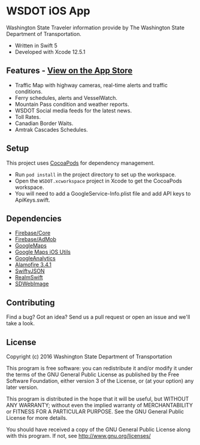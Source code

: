 # WSDOT iOS App #

Washington State Traveler information provide by The Washington State Department of Transportation.

* Written in Swift 5
* Developed with Xcode 12.5.1

Features - [View on the App Store](https://itunes.apple.com/us/app/wsdot/id387209224?mt=8)
----------------------------------
* Traffic Map with highway cameras, real-time alerts and traffic conditions.
* Ferry schedules, alerts and VesselWatch.
* Mountain Pass condition and weather reports.
* WSDOT Social media feeds for the latest news.
* Toll Rates.
* Canadian Border Waits.
* Amtrak Cascades Schedules. 

Setup
-----
This project uses [CocoaPods](https://cocoapods.org/) for dependency management.

* Run `pod install` in the project directory to set up the workspace.
* Open the `WSDOT.xcworkspace` project in Xcode to get the CocoaPods workspace. 
* You will need to add a GoogleService-Info.plist file and add API keys to ApiKeys.swift.

Dependencies
------------
* [Firebase/Core](https://firebase.google.com/docs/ios/setup)
* [Firebase/AdMob](https://firebase.google.com/docs/admob/)
* [GoogleMaps](https://developers.google.com/maps/documentation/ios-sdk/)
* [Google Maps iOS Utils](https://github.com/googlemaps/google-maps-ios-utils)
* [GoogleAnalytics](https://developers.google.com/analytics/devguides/collection/ios/v3/?ver=swift)
* [Alamofire 3.4.1](https://github.com/Alamofire/Alamofire)
* [SwiftyJSON](https://github.com/SwiftyJSON/SwiftyJSON)
* [RealmSwift](https://realm.io/docs/swift/latest/)
* [SDWebImage](https://github.com/rs/SDWebImage)

Contributing
------------

Find a bug? Got an idea? Send us a pull request or open an issue and we'll take a look.

License
-------

Copyright (c) 2016 Washington State Department of Transportation

This program is free software: you can redistribute it and/or modify
it under the terms of the GNU General Public License as published by
the Free Software Foundation, either version 3 of the License, or
(at your option) any later version.

This program is distributed in the hope that it will be useful,
but WITHOUT ANY WARRANTY; without even the implied warranty of
MERCHANTABILITY or FITNESS FOR A PARTICULAR PURPOSE.  See the
GNU General Public License for more details.

You should have received a copy of the GNU General Public License
along with this program.  If not, see <http://www.gnu.org/licenses/>

